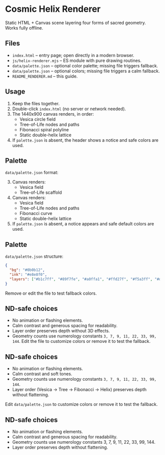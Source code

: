 # Cosmic Helix Renderer

Static HTML + Canvas scene layering four forms of sacred geometry. Works fully offline.

## Files
- `index.html` – entry page; open directly in a modern browser.
- `js/helix-renderer.mjs` – ES module with pure drawing routines.
- `data/palette.json` – optional color palette; missing file triggers fallback.
- `data/palette.json` – optional colors; missing file triggers a calm fallback.
- `README_RENDERER.md` – this guide.

## Usage
1. Keep the files together.
2. Double-click `index.html` (no server or network needed).
3. The 1440x900 canvas renders, in order:
   - Vesica circle field
   - Tree-of-Life nodes and paths
   - Fibonacci spiral polyline
   - Static double-helix lattice
4. If `palette.json` is absent, the header shows a notice and safe colors are used.

## Palette
`data/palette.json` format:

3. Canvas renders:
   - Vesica field
   - Tree-of-Life scaffold
3. Canvas renders:
   - Vesica field
   - Tree-of-Life nodes and paths
   - Fibonacci curve
   - Static double-helix lattice
4. If `palette.json` is absent, a notice appears and safe default colors are used.

## Palette
`data/palette.json` structure:

```json
{
  "bg": "#0b0b12",
  "ink": "#e8e8f0",
  "layers": ["#b1c7ff", "#89f7fe", "#a0ffa1", "#ffd27f", "#f5a3ff", "#d0d0e6"]
}
```

Remove or edit the file to test fallback colors.

## ND-safe choices
- No animation or flashing elements.
- Calm contrast and generous spacing for readability.
- Layer order preserves depth without 3D effects.
- Geometry counts use numerology constants `3, 7, 9, 11, 22, 33, 99, 144`.
Edit the file to customize colors or remove it to test the fallback.

## ND-safe choices
- No animation or flashing elements.
- Calm contrast and soft tones.
- Geometry counts use numerology constants `3, 7, 9, 11, 22, 33, 99, 144`.
- Layer order (Vesica → Tree → Fibonacci → Helix) preserves depth without flattening.

Edit `data/palette.json` to customize colors or remove it to test the fallback.

## ND-safe choices
- No animation or flashing elements.
- Calm contrast and generous spacing for readability.
- Geometry counts use numerology constants 3, 7, 9, 11, 22, 33, 99, 144.
- Layer order preserves depth without flattening.
